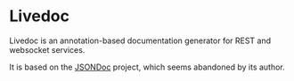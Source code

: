 # Livedoc

Livedoc is an annotation-based documentation generator for REST and websocket services.

It is based on the [JSONDoc](http://jsondoc.org) project, which seems abandoned by its author.
